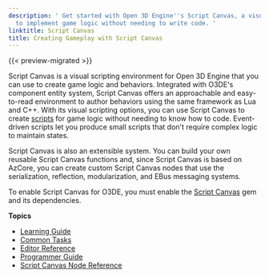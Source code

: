 ```yaml
---
description: ' Get started with Open 3D Engine''s Script Canvas, a visual scripting environment
  to implement game logic without needing to write code. '
linktitle: Script Canvas
title: Creating Gameplay with Script Canvas
---
```


{{< preview-migrated >}}

Script Canvas is a visual scripting environment for Open 3D Engine that you can use to create game logic and behaviors. Integrated with O3DE's component entity system, Script Canvas offers an approachable and easy-to-read environment to author behaviors using the same framework as Lua and C++. With its visual scripting options, you can use Script Canvas to create [scripts](/docs/user-guide/appendix/glossary#scripts) for game logic without needing to know how to code. Event-driven scripts let you produce small scripts that don't require complex logic to maintain states.

Script Canvas is also an extensible system. You can build your own reusable Script Canvas functions and, since Script Canvas is based on AzCore, you can create custom Script Canvas nodes that use the serialization, reflection, modularization, and EBus messaging systems.

To enable Script Canvas for O3DE, you must enable the [Script Canvas](/docs/user-guide/gems/script-canvas.md) gem and its dependencies.

**Topics**
+ [Learning Guide](/docs/user-guide/scripting/script-canvas/learning-guide.md)
+ [Common Tasks](/docs/user-guide/scripting/script-canvas/common-tasks.md)
+ [Editor Reference](/docs/user-guide/scripting/script-canvas/editor-reference.md)
+ [Programmer Guide](/docs/user-guide/scripting/script-canvas/advanced-topics.md)
+ [Script Canvas Node Reference](/docs/userguide/scripting/scriptcanvas/node-reference.md)
